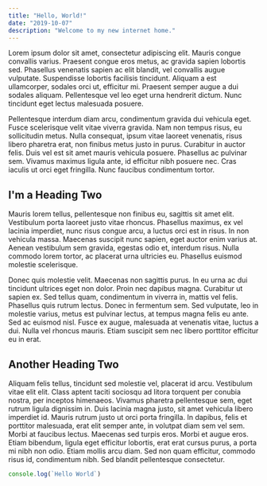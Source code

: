 ```yaml
---
title: "Hello, World!"
date: "2019-10-07"
description: "Welcome to my new internet home."
---
```


Lorem ipsum dolor sit amet, consectetur adipiscing elit. Mauris congue convallis varius. Praesent congue eros metus, ac gravida sapien lobortis sed. Phasellus venenatis sapien ac elit blandit, vel convallis augue vulputate. Suspendisse lobortis facilisis tincidunt. Aliquam a est ullamcorper, sodales orci ut, efficitur mi. Praesent semper augue a dui sodales aliquam. Pellentesque vel leo eget urna hendrerit dictum. Nunc tincidunt eget lectus malesuada posuere.

Pellentesque interdum diam arcu, condimentum gravida dui vehicula eget. Fusce scelerisque velit vitae viverra gravida. Nam non tempus risus, eu sollicitudin metus. Nulla consequat, ipsum vitae laoreet venenatis, risus libero pharetra erat, non finibus metus justo in purus. Curabitur in auctor felis. Duis vel est sit amet mauris vehicula posuere. Phasellus ac pulvinar sem. Vivamus maximus ligula ante, id efficitur nibh posuere nec. Cras iaculis ut orci eget fringilla. Nunc faucibus condimentum tortor.

## I'm a Heading Two

Mauris lorem tellus, pellentesque non finibus eu, sagittis sit amet elit. Vestibulum porta laoreet justo vitae rhoncus. Phasellus maximus, ex vel lacinia imperdiet, nunc risus congue arcu, a luctus orci est in risus. In non vehicula massa. Maecenas suscipit nunc sapien, eget auctor enim varius at. Aenean vestibulum sem gravida, egestas odio et, interdum risus. Nulla commodo lorem tortor, ac placerat urna ultricies eu. Phasellus euismod molestie scelerisque.

Donec quis molestie velit. Maecenas non sagittis purus. In eu urna ac dui tincidunt ultrices eget non dolor. Proin nec dapibus magna. Curabitur ut sapien ex. Sed tellus quam, condimentum in viverra in, mattis vel felis. Phasellus quis rutrum lectus. Donec in fermentum sem. Sed vulputate, leo in molestie varius, metus est pulvinar lectus, at tempus magna felis eu ante. Sed ac euismod nisl. Fusce ex augue, malesuada at venenatis vitae, luctus a dui. Nulla vel rhoncus mauris. Etiam suscipit sem nec libero porttitor efficitur eu in erat.

## Another Heading Two

Aliquam felis tellus, tincidunt sed molestie vel, placerat id arcu. Vestibulum vitae elit elit. Class aptent taciti sociosqu ad litora torquent per conubia nostra, per inceptos himenaeos. Vivamus pharetra pellentesque sem, eget rutrum ligula dignissim in. Duis lacinia magna justo, sit amet vehicula libero imperdiet id. Mauris rutrum justo ut orci porta fringilla. In dapibus, felis et porttitor malesuada, erat elit semper ante, in volutpat diam sem vel sem. Morbi at faucibus lectus. Maecenas sed turpis eros. Morbi et augue eros. Etiam bibendum, ligula eget efficitur lobortis, erat erat cursus purus, a porta mi nibh non odio. Etiam mollis arcu diam. Sed non quam efficitur, commodo risus id, condimentum nibh. Sed blandit pellentesque consectetur.

```js
console.log(`Hello World`)
```
